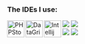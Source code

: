 ### The IDEs I use:

<img align="left" alt="PHPStorm" width="40px" src="https://resources.jetbrains.com/storage/products/company/brand/logos/PhpStorm_icon.png" />

<img align="left" alt="DataGrip" width="40px" src="https://resources.jetbrains.com/storage/products/company/brand/logos/DataGrip_icon.png" />

<img align="left" alt="Intellij" width="40px" src="https://cdn.icon-icons.com/icons2/3053/PNG/512/intellij_macos_bigsur_icon_190061.png" />

<img src="https://readme-typing-svg.herokuapp.com/?font=Fira+Code&pause=1000&width=435&lines=Hi!+I'm+AtlanticDany;I'm+learning+PHP%2C+Java+and+C%2B%2B;PocketMine-MP+and+NukkitX+Developer">
<img src="https://img.shields.io/github/stars/AtlanticDany?logo=github&style=social">
<section id='stats'>
  <img src="https://github-readme-stats.vercel.app/api?username=AtlanticDany&show_icons=true&theme=tokyonight">
  <img src="https://github-readme-stats.vercel.app/api/top-langs/?username=AtlanticDany&layout=compact&theme=github_dark">
